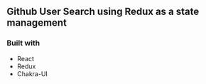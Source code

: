 ## Github User Search using Redux as a state management

### Built with

- React
- Redux
- Chakra-UI